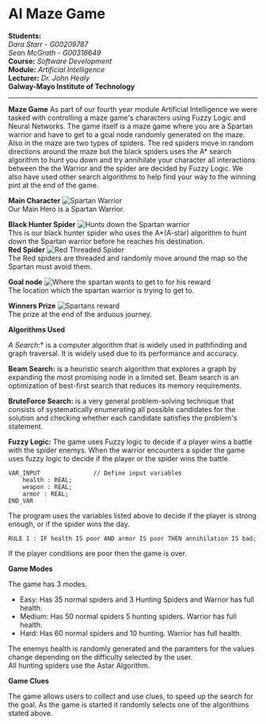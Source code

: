 **AI Maze Game**
===================

**Students:**<br>
*Dara Starr - G00209787*<br>
*Sean McGrath - G00316649*<br>
**Course:** *Software Development*<br>
**Module:** *Artificial Intelligence*<br>
**Lecturer:** *Dr. John Healy*<br>
**Galway-Mayo Institute of Technology**
****

**Maze Game**
As part of our fourth year module Artificial Intelligence we were tasked with controlling a maze game's characters using Fuzzy Logic and Neural Networks. The game itself is a maze game where you are a Spartan warrior and have to get to a goal node randomly generated on the maze. Also in the maze are two types of spiders. The red spiders move in random directions around the maze but the black spiders uses the A* search algorithm to hunt you down and try annihilate your character all interactions between the the Warrior and the spider are decided by Fuzzy Logic. We also have used other search algorithms to help find your way to the winning pint at the end of the game. 

**Main Character**
![Spartan Warrior](https://cloud.githubusercontent.com/assets/8806515/25294893/19178f34-26d9-11e7-9d17-25e07479eeee.png)<br>
Our Main Hero is a Spartan Warrior.<br>

**Black Hunter Spider**
![Hunts down the Spartan warrior](https://cloud.githubusercontent.com/assets/8806515/25294936/5840fca4-26d9-11e7-9388-eff64310e7ec.png)<br>
This is our black hunter spider who uses the A*(A-star) algorithm to hunt down the Spartan warrior before he reaches his destination.<br>
**Red Spider**
![Red Threaded Spider](https://cloud.githubusercontent.com/assets/8806515/25295007/a91e889e-26d9-11e7-99ef-0f7151aa9b57.png)<br>
The Red spiders are threaded and randomly move around the map so the Spartan must avoid them.<br>

**Goal node**
![Where the spartan wants to get to for his reward](https://cloud.githubusercontent.com/assets/8806515/25295055/de178172-26d9-11e7-8fd0-c2a24e89b525.png)<br>
The location which the spartan warrior is trying to get to.<br>

**Winners Prize**
![Spartans reward](https://cloud.githubusercontent.com/assets/8806515/25295104/187decac-26da-11e7-97ce-1058a5cd3c58.jpg)<br>
The prize at the end of the arduous journey.<br>

**Algorithms Used**

**A* Search:** is a computer algorithm that is widely used in pathfinding and graph traversal. It is widely used due to its performance and accuracy. <br>

**Beam Search:** is a heuristic search algorithm that explores a graph by expanding the most promising node in a limited set. Beam search is an optimization of best-first search that reduces its memory requirements. <br>

**BruteForce Search:** is a very general problem-solving technique that consists of systematically enumerating all possible candidates for the solution and checking whether each candidate satisfies the problem's statement.

**Fuzzy Logic:**
The game uses Fuzzy logic to decide if a player wins a battle with the spider enemys. When the warrior encounters a spider the game uses 
fuzzy logic to decide if the player or the spider wins the battle. 
```
VAR_INPUT				// Define input variables
	health : REAL;
	weapon : REAL;
	armor : REAL;
END_VAR
```
The program uses the variables listed above to decide if the player is strong enough, or if the spider wins the day.

```
RULE 1 : IF health IS poor AND armor IS poor THEN annihilation IS bad;
```
If the player conditions are poor then the game is over. 

**Game Modes**

The game has 3 modes.  

+ Easy: Has 35 normal spiders and 3 Hunting Spiders and Warrior has full health.
+ Medium: Has 50 normal spiders 5 hunting spiders. Warrior has full health.
+ Hard: Has 60 normal spiders and 10 hunting. Warrior has full health. 

The enemys health is randomly generated and the paramters for the values change depending on the difficulty selected by the user.  
All hunting spiders use the Astar Algorithm. 

**Game Clues**

The game allows users to collect and use clues, to speed up the search for the goal. As the game is started it randomly selects one of the algorithims stated above.






